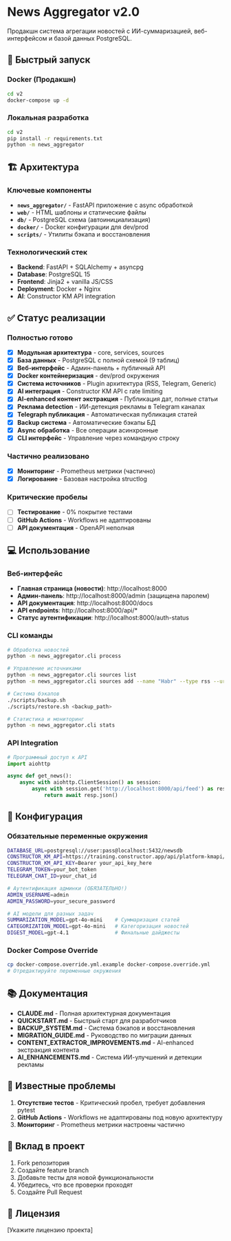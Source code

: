 # News Aggregator v2.0

Продакшн система агрегации новостей с ИИ-суммаризацией, веб-интерфейсом и базой данных PostgreSQL.

## 🚀 Быстрый запуск

### Docker (Продакшн)
```bash
cd v2
docker-compose up -d
```

### Локальная разработка
```bash
cd v2
pip install -r requirements.txt
python -m news_aggregator
```

## 🏗️ Архитектура

### Ключевые компоненты
- **`news_aggregator/`** - FastAPI приложение с async обработкой
- **`web/`** - HTML шаблоны и статические файлы
- **`db/`** - PostgreSQL схема (автоинициализация)
- **`docker/`** - Docker конфигурации для dev/prod
- **`scripts/`** - Утилиты бэкапа и восстановления

### Технологический стек
- **Backend**: FastAPI + SQLAlchemy + asyncpg
- **Database**: PostgreSQL 15
- **Frontend**: Jinja2 + vanilla JS/CSS
- **Deployment**: Docker + Nginx
- **AI**: Constructor KM API integration

## ✅ Статус реализации

### Полностью готово
- [x] **Модульная архитектура** - core, services, sources
- [x] **База данных** - PostgreSQL с полной схемой (9 таблиц)
- [x] **Веб-интерфейс** - Админ-панель + публичный API
- [x] **Docker контейнеризация** - dev/prod окружения
- [x] **Система источников** - Plugin архитектура (RSS, Telegram, Generic)
- [x] **AI интеграция** - Constructor KM API с rate limiting
- [x] **AI-enhanced контент экстракция** - Публикация дат, полные статьи
- [x] **Реклама detection** - ИИ-детекция рекламы в Telegram каналах
- [x] **Telegraph публикация** - Автоматическая публикация статей
- [x] **Backup система** - Автоматические бэкапы БД
- [x] **Async обработка** - Все операции асинхронные
- [x] **CLI интерфейс** - Управление через командную строку

### Частично реализовано
- [x] **Мониторинг** - Prometheus метрики (частично)
- [x] **Логирование** - Базовая настройка structlog

### Критические пробелы
- [ ] **Тестирование** - 0% покрытие тестами
- [ ] **GitHub Actions** - Workflows не адаптированы
- [ ] **API документация** - OpenAPI неполная

## 💻 Использование

### Веб-интерфейс
- **Главная страница (новости)**: http://localhost:8000
- **Админ-панель**: http://localhost:8000/admin (защищена паролем)
- **API документация**: http://localhost:8000/docs  
- **API endpoints**: http://localhost:8000/api/*
- **Статус аутентификации**: http://localhost:8000/auth-status

### CLI команды
```bash
# Обработка новостей
python -m news_aggregator.cli process

# Управление источниками
python -m news_aggregator.cli sources list
python -m news_aggregator.cli sources add --name "Habr" --type rss --url "https://habr.com/rss/"

# Система бэкапов
./scripts/backup.sh
./scripts/restore.sh <backup_path>

# Статистика и мониторинг
python -m news_aggregator.cli stats
```

### API Integration
```python
# Программный доступ к API
import aiohttp

async def get_news():
    async with aiohttp.ClientSession() as session:
        async with session.get('http://localhost:8000/api/feed') as resp:
            return await resp.json()
```

## 🔧 Конфигурация

### Обязательные переменные окружения
```bash
DATABASE_URL=postgresql://user:pass@localhost:5432/newsdb
CONSTRUCTOR_KM_API=https://training.constructor.app/api/platform-kmapi/v1/knowledge-models/your-model-id/chat/completions/direct_llm
CONSTRUCTOR_KM_API_KEY=Bearer your_api_key_here
TELEGRAM_TOKEN=your_bot_token
TELEGRAM_CHAT_ID=your_chat_id

# Аутентификация админки (ОБЯЗАТЕЛЬНО!)
ADMIN_USERNAME=admin
ADMIN_PASSWORD=your_secure_password

# AI модели для разных задач
SUMMARIZATION_MODEL=gpt-4o-mini    # Суммаризация статей
CATEGORIZATION_MODEL=gpt-4o-mini   # Категоризация новостей
DIGEST_MODEL=gpt-4.1               # Финальные дайджесты
```

### Docker Compose Override
```bash
cp docker-compose.override.yml.example docker-compose.override.yml
# Отредактируйте переменные окружения
```

## 📚 Документация

- **CLAUDE.md** - Полная архитектурная документация
- **QUICKSTART.md** - Быстрый старт для разработчиков
- **BACKUP_SYSTEM.md** - Система бэкапов и восстановления
- **MIGRATION_GUIDE.md** - Руководство по миграции данных
- **CONTENT_EXTRACTOR_IMPROVEMENTS.md** - AI-enhanced экстракция контента
- **AI_ENHANCEMENTS.md** - Система ИИ-улучшений и детекции рекламы

## 🐛 Известные проблемы

1. **Отсутствие тестов** - Критический пробел, требует добавления pytest
2. **GitHub Actions** - Workflows не адаптированы под новую архитектуру
3. **Мониторинг** - Prometheus метрики настроены частично

## 🤝 Вклад в проект

1. Fork репозитория
2. Создайте feature branch
3. Добавьте тесты для новой функциональности
4. Убедитесь, что все проверки проходят
5. Создайте Pull Request

## 📄 Лицензия

[Укажите лицензию проекта]